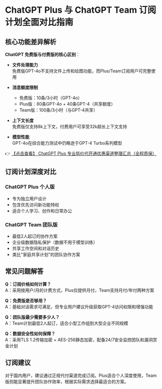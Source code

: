 # ChatGPT Plus 与 ChatGPT Team 订阅计划全面对比指南

## 核心功能差异解析

**ChatGPT 免费版与付费版的核心区别**：

- **文件处理能力**  
  免费版GPT-4o不支持文件上传和绘图功能，而Plus/Team订阅用户可完整使用

- **消息额度限制**  
  - 免费版：10条/3小时（GPT-4o）
  - Plus版：80条GPT-4o + 40条GPT-4（共享额度）
  - Team版：100条/3小时（与GPT-4共享）

- **上下文长度**  
  免费版仅支持8k上下文，付费用户可享受32k超长上下文支持

- **模型性能**  
  GPT-4o在综合能力测试中仍略逊于GPT-4 Turbo系列模型

👉 [【点击查看】 ChatGPT Plus 专业低价代开通优惠渠道整理汇总（全程质保）](https://bit.ly/DaiKai)

## 订阅计划深度对比

### ChatGPT Plus 个人版
- 专为独立用户设计
- 包含优先访问新功能特权
- 适合个人学习、创作和日常办公

### ChatGPT Team 团队版
- 最低2人起订的协作方案
- 企业级数据隐私保护（数据不用于模型训练）
- 共享工作空间和对话历史
- 类比"家庭共享计划"的团队协作方案

## 常见问题解答

**Q：订阅价格如何计算？**  
A：采用按用户/月的计费方式，Plus仅提供月付，Team支持月付/年付两种方案

**Q：免费版是否够用？**  
A：基础对话需求可满足，但专业用户建议升级获取GPT-4访问权限和增强功能

**Q：团队版最少需要多少人？**  
A：Team计划最低2人起订，适合小型工作组到大型企业不同规模

**Q：数据安全性如何保障？**  
A：采用TLS 1.2传输加密 + AES-256静态加密，配备24/7安全监控团队和漏洞赏金计划

## 订阅建议
对于国内用户，建议通过正规代付渠道完成订阅。Plus适合个人深度使用，Team版则能显著提升团队协作效率，根据实际需求选择最适合的方案。